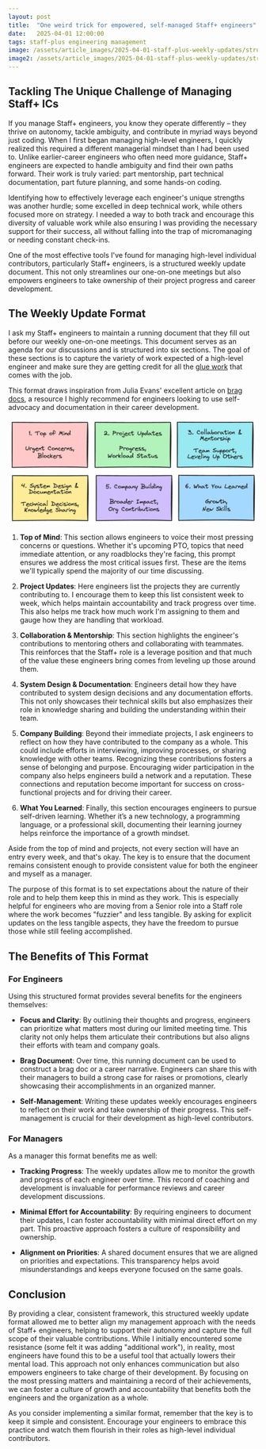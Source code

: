 ```yaml
---
layout: post
title:  "One weird trick for empowered, self-managed Staff+ engineers"
date:   2025-04-01 12:00:00
tags: staff-plus engineering management
image: /assets/article_images/2025-04-01-staff-plus-weekly-updates/structured-growth.jpg
image2: /assets/article_images/2025-04-01-staff-plus-weekly-updates/structured-growth-mobile.jpg
---
```


## Tackling The Unique Challenge of Managing Staff+ ICs

If you manage Staff+ engineers, you know they operate differently – they thrive on autonomy, tackle ambiguity, and contribute in myriad ways beyond
just coding. When I first began managing high-level engineers, I quickly realized this required a different managerial mindset than I had been used
to. Unlike earlier-career engineers who often need more guidance, Staff+ engineers are expected to handle ambiguity and find their own paths forward.
Their work is truly varied: part mentorship, part technical documentation, part future planning, and some hands-on coding. 

Identifying how to
effectively leverage each engineer's unique strengths was another hurdle; some excelled in deep technical work, while others focused more on strategy.
I needed a way to both track and encourage this diversity of valuable work while also ensuring I was providing the necessary support for their
success, all without falling into the trap of micromanaging or needing constant check-ins.

One of the most effective tools I've found for managing high-level individual contributors, particularly Staff+ engineers,
is a structured weekly update document. This not only streamlines our one-on-one meetings but also empowers engineers to take
ownership of their project progress and career development.

## The Weekly Update Format

I ask my Staff+ engineers to maintain a running document that they fill out before our weekly one-on-one meetings. This
document serves as an agenda for our discussions and is structured into six sections. The goal of these sections
is to capture the variety of work expected of a high-level engineer and make sure they are getting credit for all the
[glue work](https://www.noidea.dog/glue) that comes with the job.

This format draws inspiration from Julia Evans' excellent article on [brag docs](https://jvns.ca/blog/brag-documents/),
a resource I highly recommend for engineers looking to use self-advocacy and documentation in their career development.

![Weekly Update Structure](/assets/article_images/2025-04-01-staff-plus-weekly-updates/weekly-update-structure.png)

1. **Top of Mind**: This section allows engineers to voice their most pressing concerns or questions. Whether
   it's upcoming PTO, topics that need immediate attention, or any roadblocks they're facing, this prompt
   ensures we address the most critical issues first. These are the items we'll typically spend the majority of our time discussing.

2. **Project Updates**: Here engineers list the projects they are currently contributing to. I encourage them
   to keep this list consistent week to week, which helps maintain accountability and track progress over time.
   This also helps me track how much work I'm assigning to them and gauge how they are handling that workload.

3. **Collaboration & Mentorship**: This section highlights the engineer's contributions to mentoring others and
   collaborating with teammates. This reinforces that the Staff+ role is a leverage position and that much of the value these engineers bring comes
   from leveling up those around them.

4. **System Design & Documentation**: Engineers detail how they have contributed to system design decisions
   and any documentation efforts. This not only showcases their technical skills but also emphasizes their role in
   knowledge sharing and building the understanding within their team.

5. **Company Building**: Beyond their immediate projects, I ask engineers to reflect on how they have
   contributed to the company as a whole. This could include efforts in interviewing, improving processes, or
   sharing knowledge with other teams. Recognizing these contributions fosters a sense of belonging and purpose.
   Encouraging wider participation in the company also helps engineers build a network and a reputation.
   These connections and reputation become important for success on cross-functional projects and for driving their career.

6. **What You Learned**: Finally, this section encourages engineers to pursue self-driven learning. Whether it’s a new technology, a programming
   language, or a professional skill, documenting their learning journey helps reinforce the importance of a growth mindset.

Aside from the top of mind and projects, not every section will have an entry every week, and that's okay. The key is to ensure that the document remains
consistent enough to provide consistent value for both the engineer and myself as a manager.

The purpose of this format is to set expectations about the nature of their role and to help them keep this in
mind as they work. This is especially helpful for engineers who are moving from a Senior role into a Staff
role where the work becomes "fuzzier" and less tangible. By asking for explicit updates on the less tangible
aspects, they have the freedom to pursue those while still feeling accomplished.

## The Benefits of This Format

### For Engineers

Using this structured format provides several benefits for the engineers themselves:

- **Focus and Clarity**: By outlining their thoughts and progress, engineers can prioritize what matters most
  during our limited meeting time. This clarity not only helps them articulate their contributions but also
  aligns their efforts with team and company goals.

- **Brag Document**: Over time, this running document can be used to construct a brag doc or a career narrative. Engineers can share this with their
  managers to build a strong case for raises or promotions, clearly showcasing their accomplishments in an organized manner.

- **Self-Management**: Writing these updates weekly encourages engineers to reflect on their work and take
  ownership of their progress. This self-management is crucial for their development as high-level contributors.

### For Managers

As a manager this format benefits me as well:

- **Tracking Progress**: The weekly updates allow me to monitor the growth and progress of each engineer over
  time. This record of coaching and development is invaluable for performance reviews and career development
  discussions.

- **Minimal Effort for Accountability**: By requiring engineers to document their updates, I can foster accountability with minimal direct effort on
  my part. This proactive approach fosters a culture of responsibility and ownership.

- **Alignment on Priorities**: A shared document ensures that we are aligned on priorities and expectations.
  This transparency helps avoid misunderstandings and keeps everyone focused on the same goals.

## Conclusion

By providing a clear, consistent framework, this structured weekly update format allowed me to better align my management approach with the needs of
Staff+ engineers, helping to support their autonomy and capture the full scope of their valuable contributions. While I initially encountered some
resistance (some felt it was adding "additional work"), in reality, most engineers have found this to be a useful tool that actually lowers their
mental load. This approach not only enhances communication but also empowers engineers to take charge of their development. By focusing on the most
pressing matters and maintaining a record of their achievements, we can foster a culture of growth and accountability that benefits both the engineers
and the organization as a whole.

As you consider implementing a similar format, remember that the key is to keep it simple and consistent.
Encourage your engineers to embrace this practice and watch them flourish in their roles as high-level individual contributors.
